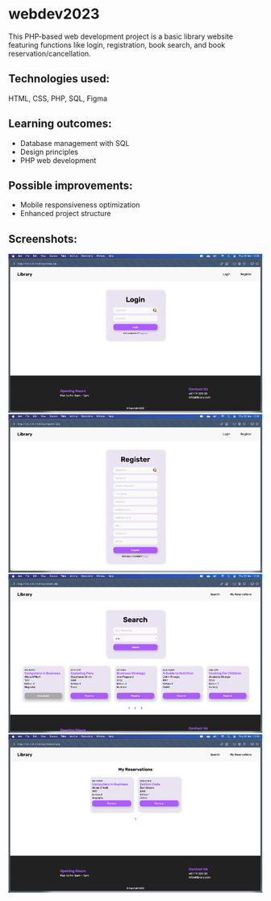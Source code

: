 # webdev2023
This PHP-based web development project is a basic library website featuring functions like login, registration, book search, and book reservation/cancellation.

## Technologies used:
HTML, CSS, PHP, SQL, Figma

## Learning outcomes:
- Database management with SQL
- Design principles
- PHP web development

## Possible improvements:
- Mobile responsiveness optimization
- Enhanced project structure

## Screenshots:
![Login screen](Screenshots/login.png?raw=true "Login")
![Register screen](Screenshots/register.png?raw=true "Register")
![Search screen](Screenshots/search.png?raw=true "Search")
![Reservations screen](Screenshots/reservations.png?raw=true "Reservations")

